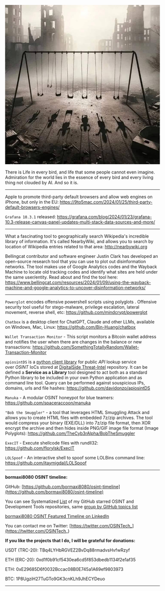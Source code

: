 ![alt text](img/43.jpg)

There is Life in every bird, and life that some people cannot even imagine. Admiration for the world lies in the essence of every bird and every living thing not clouded by AI. And so it is.

----

Apple to promote third-party default browsers and allow web engines on iPhone, but only in the EU: https://9to5mac.com/2024/01/25/third-party-default-browsers-engines/

```Grafana 10.3.1``` released: https://grafana.com/blog/2024/01/23/grafana-10.3-release-canvas-panel-updates-multi-stack-data-sources-and-more/

----

What a fascinating tool to geographically search Wikipedia's incredible library of information. It's called NearbyWiki, and allows you to search by location of Wikipedia entries related to that area: http://nearbywiki.org

Bellingcat contributor and software engineer Justin Clark has developed an open-source research tool that you can use to plot out disinformation networks. The tool makes use of Google Analytics codes and the Wayback Machine to locate old tracking codes and identify what sites are held under the same user/entity. Read about and find the tool here: https://www.bellingcat.com/resources/2024/01/09/using-the-wayback-machine-and-google-analytics-to-uncover-disinformation-networks/

----

```Powerglot``` encodes offensive powershell scripts using polyglots . Offensive security tool useful for stego-malware, privilege escalation, lateral movement, reverse shell, etc: https://github.com/mindcrypt/powerglot

```Chatbox``` is a desktop client for ChatGPT, Claude and other LLMs, available on Windows, Mac, Linux: https://github.com/Bin-Huang/chatbox

```Wallet Transaction Monitor``` - This script monitors a Bitcoin wallet address and notifies the user when there are changes in the balance or new transactions: https://github.com/SomethingTotallyRandom/Wallet-Transaction-Monitor

```apiosintDS``` is a [python client library](https://github.com/davidonzo/apiosintDS) for public _API_ lookup service over _OSINT_ IoCs stored at [DigitalSide Threat-Intel](https://osint.digitalside.it/) repository. It can be defined a **Service as a Library** tool designed to act both as a standard Python library to be included in your own Python application and as command line tool. Query can be performed against souspicious IPs, domains, urls and file hashes: https://github.com/davidonzo/apiosintDS

```Manuka``` - A modular OSINT honeypot for blue teamers: https://github.com/spaceraccoon/manuka

```"Bob the Smuggler"``` - a tool that leverages HTML Smuggling Attack and allows you to create HTML files with embedded 7z/zip archives. The tool would compress your binary (EXE/DLL) into 7z/zip file format, then XOR encrypt the archive and then hides inside PNG/GIF image file format (Image Polyglots): https://github.com/TheCyb3rAlpha/BobTheSmuggler

```ExecIT``` - Execute shellcode files with rundll32: https://github.com/florylsk/ExecIT

```LOLSpoof``` - An interactive shell to spoof some LOLBins command line: https://github.com/itaymigdal/LOLSpoof

----

**bormaxi8080 OSINT timeline:**

GitHub: [https://github.com/bormaxi8080/osint-timeline](https://github.com/bormaxi8080/osint-timeline)

You can see Systematized [List](https://github.com/bormaxi8080/github-starred-repos-builder/blob/main/starred_repos.md) of my GitHub starred OSINT and Development Tools repositories, same [group by GitHub topics list](https://github.com/bormaxi8080/starred)

[bormaxi8080 OSINT Featured Timeline on LinkedIn](https://www.linkedin.com/in/osintech/details/featured/)

You can contact me on Twitter: [https://twitter.com/OSINTech_](https://twitter.com/OSINTech_)

**If you like the projects that I do, I will be grateful for donations:**

USDT (TRC-20): TBq4LYHbRGVEZ2BvDq88rmadvsHvfwRzyf

ETH (ERC-20): 0xd1f0b91cf5430ea6cd5f853dbedb1134f2e1af35

ETH: 0xE29685D6f0032Bccac08B0E745a1A69ef9803973

BTC: 1P8UgziH27TuGTo9GK3cnKLh9JhECYDeuo

----
